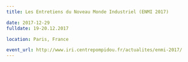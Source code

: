 ```yaml
---
title: Les Entretiens du Noveau Monde Industriel (ENMI 2017)

date: 2017-12-29
fulldate: 19-20.12.2017

location: Paris, France

event_url: http://www.iri.centrepompidou.fr/actualites/enmi-2017/
---
```


